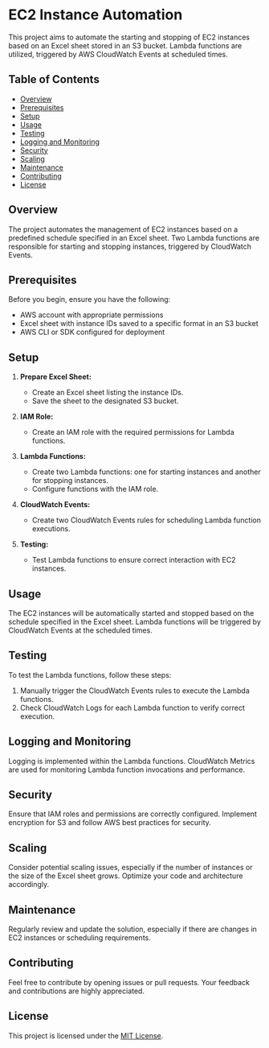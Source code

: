 # EC2 Instance Automation

This project aims to automate the starting and stopping of EC2 instances based on an Excel sheet stored in an S3 bucket. Lambda functions are utilized, triggered by AWS CloudWatch Events at scheduled times.

## Table of Contents

- [Overview](#overview)
- [Prerequisites](#prerequisites)
- [Setup](#setup)
- [Usage](#usage)
- [Testing](#testing)
- [Logging and Monitoring](#logging-and-monitoring)
- [Security](#security)
- [Scaling](#scaling)
- [Maintenance](#maintenance)
- [Contributing](#contributing)
- [License](#license)

## Overview

The project automates the management of EC2 instances based on a predefined schedule specified in an Excel sheet. Two Lambda functions are responsible for starting and stopping instances, triggered by CloudWatch Events.

## Prerequisites

Before you begin, ensure you have the following:

- AWS account with appropriate permissions
- Excel sheet with instance IDs saved to a specific format in an S3 bucket
- AWS CLI or SDK configured for deployment

## Setup

1. **Prepare Excel Sheet:**
   - Create an Excel sheet listing the instance IDs.
   - Save the sheet to the designated S3 bucket.

2. **IAM Role:**
   - Create an IAM role with the required permissions for Lambda functions.

3. **Lambda Functions:**
   - Create two Lambda functions: one for starting instances and another for stopping instances.
   - Configure functions with the IAM role.

4. **CloudWatch Events:**
   - Create two CloudWatch Events rules for scheduling Lambda function executions.

5. **Testing:**
   - Test Lambda functions to ensure correct interaction with EC2 instances.

## Usage

The EC2 instances will be automatically started and stopped based on the schedule specified in the Excel sheet. Lambda functions will be triggered by CloudWatch Events at the scheduled times.


## Testing

To test the Lambda functions, follow these steps:

1. Manually trigger the CloudWatch Events rules to execute the Lambda functions.
2. Check CloudWatch Logs for each Lambda function to verify correct execution.

## Logging and Monitoring

Logging is implemented within the Lambda functions. CloudWatch Metrics are used for monitoring Lambda function invocations and performance.

## Security

Ensure that IAM roles and permissions are correctly configured. Implement encryption for S3 and follow AWS best practices for security.

## Scaling

Consider potential scaling issues, especially if the number of instances or the size of the Excel sheet grows. Optimize your code and architecture accordingly.

## Maintenance

Regularly review and update the solution, especially if there are changes in EC2 instances or scheduling requirements.

## Contributing

Feel free to contribute by opening issues or pull requests. Your feedback and contributions are highly appreciated.

## License

This project is licensed under the [MIT License](LICENSE).

